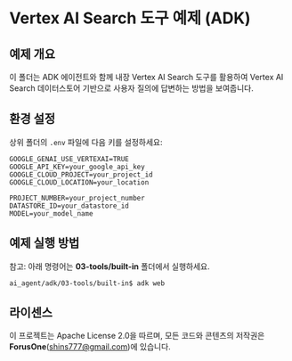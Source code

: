 # Vertex AI Search 도구 예제 (ADK)

## 예제 개요
이 폴더는 ADK 에이전트와 함께 내장 Vertex AI Search 도구를 활용하여 Vertex AI Search 데이터스토어 기반으로 사용자 질의에 답변하는 방법을 보여줍니다.

## 환경 설정
상위 폴더의 `.env` 파일에 다음 키를 설정하세요:

```
GOOGLE_GENAI_USE_VERTEXAI=TRUE
GOOGLE_API_KEY=your_google_api_key
GOOGLE_CLOUD_PROJECT=your_project_id
GOOGLE_CLOUD_LOCATION=your_location

PROJECT_NUMBER=your_project_number
DATASTORE_ID=your_datastore_id
MODEL=your_model_name

```

## 예제 실행 방법
참고: 아래 명령어는 **03-tools/built-in** 폴더에서 실행하세요.

```
ai_agent/adk/03-tools/built-in$ adk web
```

## 라이센스

이 프로젝트는 Apache License 2.0을 따르며, 모든 코드와 콘텐츠의 저작권은 **ForusOne**(shins777@gmail.com)에 있습니다.
